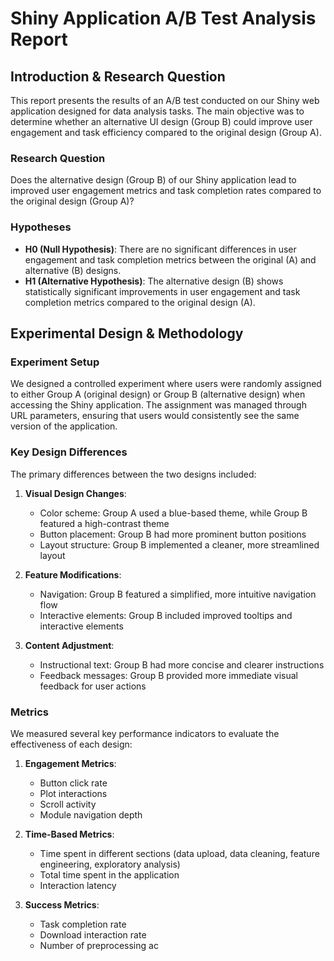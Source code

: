 # Shiny Application A/B Test Analysis Report

## Introduction & Research Question

This report presents the results of an A/B test conducted on our Shiny web application designed for data analysis tasks. The main objective was to determine whether an alternative UI design (Group B) could improve user engagement and task efficiency compared to the original design (Group A).

### Research Question

Does the alternative design (Group B) of our Shiny application lead to improved user engagement metrics and task completion rates compared to the original design (Group A)?

### Hypotheses

- **H0 (Null Hypothesis)**: There are no significant differences in user engagement and task completion metrics between the original (A) and alternative (B) designs.
- **H1 (Alternative Hypothesis)**: The alternative design (B) shows statistically significant improvements in user engagement and task completion metrics compared to the original design (A).

## Experimental Design & Methodology

### Experiment Setup

We designed a controlled experiment where users were randomly assigned to either Group A (original design) or Group B (alternative design) when accessing the Shiny application. The assignment was managed through URL parameters, ensuring that users would consistently see the same version of the application.

### Key Design Differences

The primary differences between the two designs included:

1. **Visual Design Changes**:
   - Color scheme: Group A used a blue-based theme, while Group B featured a high-contrast theme
   - Button placement: Group B had more prominent button positions
   - Layout structure: Group B implemented a cleaner, more streamlined layout

2. **Feature Modifications**:
   - Navigation: Group B featured a simplified, more intuitive navigation flow
   - Interactive elements: Group B included improved tooltips and interactive elements

3. **Content Adjustment**:
   - Instructional text: Group B had more concise and clearer instructions
   - Feedback messages: Group B provided more immediate visual feedback for user actions

### Metrics

We measured several key performance indicators to evaluate the effectiveness of each design:

1. **Engagement Metrics**:
   - Button click rate
   - Plot interactions
   - Scroll activity
   - Module navigation depth

2. **Time-Based Metrics**:
   - Time spent in different sections (data upload, data cleaning, feature engineering, exploratory analysis)
   - Total time spent in the application
   - Interaction latency

3. **Success Metrics**:
   - Task completion rate
   - Download interaction rate
   - Number of preprocessing ac